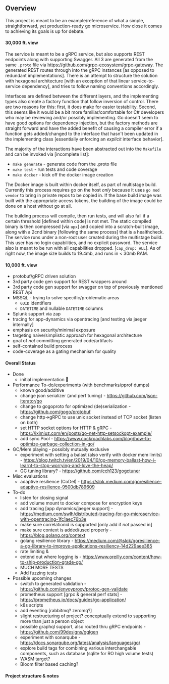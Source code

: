 ## Overview ##

This project is meant to be an example/reference of what a simple, straightforward, yet production-ready go microservice. How close it comes to achieving its goals is up for debate. 

#### 30,000 ft. view ####
The service is meant to be a gRPC service, but also supports REST endpoints along with supporting Swagger. All 3 are generated from the same `.proto` file via https://github.com/grpc-ecosystem/grpc-gateway. The generated REST routes through into the gRPC instances [as opposed to redundant implementations]. There is an attempt to structure the solution with hexagonal architecture [with an exception of that linear service-to-service dependency], and tries to follow naming conventions accordingly.

Interfaces are defined between the different layers, and the implementing types also create a factory function that follow inversion of control. There are two reasons for this: first, it does make for easier testability. Second, this seems like it would be a bit more familiar/comfortable for C# developers who may be reviewing and/or possibly implementing. Go doesn't seem to have good options for dependency injection, but the factory methods are straight forward and have the added benefit of causing a compiler error if a function gets added/changed to the interface that hasn't been updated in the implementing class [essentially enforcing an _explicit_ interface behavior].

The majority of the interactions have been abstracted out into the `Makefile` and can be invoked via [incomplete list]:
* `make generate` - generate code from the .proto file
* `make test` - run tests and code coverage
* `make docker` - kick off the docker image creation

The Docker image is built within docker itself, as part of multistage build. Currently this process requires go on the host _only_ because it uses `go mod vendor` to bring in private repos to be copied in. If the base build image was built with the appropriate access tokens, the building of the image could be done on a host without go at all. 

The building process will compile, then run tests, and will also fail if a certain threshold [defined within code] is not met. The static compiled binary is then compressed [via `upx`] and copied into a scratch-built image, along with a 2cnd binary [following the same process] that is a healthcheck. The service runs under a non-root user created during the multistage build. This user has no login capabilities, and no explicit password. The service also is meant to be run with all capabilities dropped. [`cap_drop: ALL`]. As of right now, the image size builds to 19.4mb, and runs in < 30mb RAM.


#### 10,000 ft. view ####
* protobuf/gRPC driven solution
* 3rd party code gen support for REST wrappers around 
* 3rd party code gen support for swagger on top of previously mentioned REST Api
* MSSQL - trying to solve specific/problematic areas
  * `GUID` identifiers
  * `DATETIME` and nullable `DATETIME` columns
* Splunk support via zap
* tracing for app-dynamics via opentracing [and testing via jaeger internally]
* emphasis on security/minimal exposure 
* targeting naive/simplistic approach for hexagonal architecture
* goal of _not_ committing generated code/artifacts
* self-contained build process
* code-coverage as a gating mechanism for quality

#### Overall Status ####
* Done
  * initial implementation 🎉
* Performance To-do/experiments (with benchmarks/pprof dumps)
  * known good/additive
   * change json serializer (and perf tuning) - https://github.com/json-iterator/go
   * change to gogoproto for optimized (de)serialization - https://github.com/gogo/protobuf
   * change http->gRPC to use unix socket instead of TCP socket (listen on both)
   * set HTTP socket options for HTTP & gRPC - https://iximiuz.com/en/posts/go-net-http-setsockopt-example/
   * add sync.Pool - https://www.cockroachlabs.com/blog/how-to-optimize-garbage-collection-in-go/
 * GC/Mem playing - possibly mutually exclusive
   * experiment with setting a balast (also verify with docker mem limits) - https://blog.twitch.tv/en/2019/04/10/go-memory-ballast-how-i-learnt-to-stop-worrying-and-love-the-heap/
   * GC tuning library? - https://github.com/cch123/gogctuner
  * Misc evaluations
    * adaptive resilience (CoDel) - https://slok.medium.com/goresilience-adaptive-resilience-9500db789609
* To-do
  * listen for closing signal
  * add volume mount to docker compose for encryption keys
  * add tracing [app dynamics/jaeger support] - https://medium.com/swlh/distributed-tracing-for-go-microservice-with-opentracing-1fc1aec76b3e
  * make sure correlationid is supported [only add if _not_ passed in]
  * make sure context is added/used properly - https://blog.golang.org/context
  * golang resilience library - https://medium.com/@slok/goresilience-a-go-library-to-improve-applications-resiliency-14d229aee385
  * rate limiting & 
  * extend out where logging is - https://www.oreilly.com/content/how-to-ship-production-grade-go/
  * MUCH MORE TESTS
  * Add fuzzing tests
* Possible upcoming changes
  * switch to generated validation - https://github.com/envoyproxy/protoc-gen-validate
  * prometheus support [grpc & general perf stats] - https://prometheus.io/docs/guides/go-application/
  * k8s scripts
  * add eventing [rabbitmq? zeromq?]
  * slight restructuring of project? conceptually extend to supporting more than just a person object
  * possible graphql support, also routed thru gRPC endpoints - https://github.com/99designs/gqlgen
  * experiment with sonarqube - https://docs.sonarqube.org/latest/analysis/languages/go/
  * explore build tags for combining various interchangable components, such as database (sqlite for RO high volume tests)
  * WASM target?
  * Bloom filter based caching?

#### Project structure & notes ####

